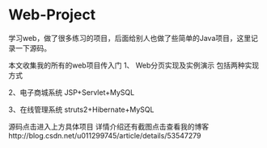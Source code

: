 # Web-Project
学习web，做了很多练习的项目，后面给别人也做了些简单的Java项目，这里记录一下源码。


本文收集我的所有的web项目传入门
1、 Web分页实现及实例演示
包括两种实现方式

2、电子商城系统
JSP+Servlet+MySQL 

3、在线管理系统
struts2+Hibernate+MySQL

源码点击进入上方具体项目
详情介绍还有截图点击查看我的博客http://blog.csdn.net/u011299745/article/details/53547279
